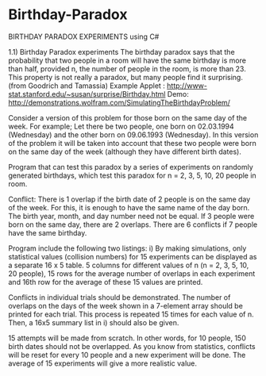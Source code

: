 # Birthday-Paradox
BIRTHDAY PARADOX EXPERIMENTS using C#

1.1) Birthday Paradox experiments
The birthday paradox says that the probability that two people in a room will have the same birthday is more than half, provided n, the number of people in the room, is more than 23. This property is not really a paradox, but many people find it surprising.
(from Goodrich and Tamassia)
Example Applet : http://www-stat.stanford.edu/~susan/surprise/Birthday.html
Demo: http://demonstrations.wolfram.com/SimulatingTheBirthdayProblem/

Consider a version of this problem for those born on the same day of the week. For example; Let there be two people, one born on 02.03.1994 (Wednesday) and the other born on 09.06.1993 (Wednesday). In this version of the problem it will be taken into account that these two people were born on the same day of the week (although they have different birth dates).

Program that can test this paradox by a series of experiments on randomly generated birthdays, which test this paradox for n = 2, 3, 5, 10, 20 people in room.

Conflict: There is 1 overlap if the birth date of 2 people is on the same day of the week. For this, it is enough to have the same name of the day born. The birth year, month, and day number need not be equal. If 3 people were born on the same day, there are 2 overlaps. There are 6 conflicts if 7 people have the same birthday.

Program include the following two listings:
i) By making simulations, only statistical values (collision numbers) for 15 experiments can be displayed as a separate 16 x 5 table. 5 columns for different values of n (n = 2, 3, 5, 10, 20 people), 15 rows for the average number of overlaps in each experiment and 16th row for the average of these 15 values are printed.

Conflicts in individual trials should be demonstrated. The number of overlaps on the days of the week shown in a 7-element array should be printed for each trial. This process is repeated 15 times for each value of n. Then, a 16x5 summary list in i) should also be given.

15 attempts will be made from scratch. In other words, for 10 people, 150 birth dates should not be overlapped. As you know from statistics, conflicts will be reset for every 10 people and a new experiment will be done. The average of 15 experiments will give a more realistic value.
